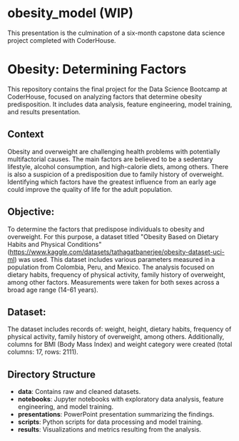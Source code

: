 # obesity_model (WIP)
This presentation is the culmination of a six-month capstone data science project completed with CoderHouse.

# Obesity: Determining Factors
This repository contains the final project for the Data Science Bootcamp at CoderHouse, focused on analyzing factors that determine obesity predisposition. It includes data analysis, feature engineering, model training, and results presentation.

## Context
Obesity and overweight are challenging health problems with potentially multifactorial causes. 
The main factors are believed to be a sedentary lifestyle, alcohol consumption, and high-calorie diets, among others. 
There is also a suspicion of a predisposition due to family history of overweight. 
Identifying which factors have the greatest influence from an early age could improve the quality of life for the adult population.

## Objective:
To determine the factors that predispose individuals to obesity and overweight. 
For this purpose, a dataset titled "Obesity Based on Dietary Habits and Physical Conditions" (https://www.kaggle.com/datasets/tathagatbanerjee/obesity-dataset-uci-ml) was used.
This dataset includes various parameters measured in a population from Colombia, Peru, and Mexico. The analysis focused on dietary habits, frequency of physical activity, 
family history of overweight, among other factors. Measurements were taken for both sexes across a broad age range (14-61 years).

## Dataset:
The dataset includes records of: weight, height, dietary habits, frequency of physical activity, family history of overweight, among others. 
Additionally, columns for BMI (Body Mass Index) and weight category were created (total columns: 17, rows: 2111).

## Directory Structure

- **data**: Contains raw and cleaned datasets.
- **notebooks**: Jupyter notebooks with exploratory data analysis, feature engineering, and model training.
- **presentations**: PowerPoint presentation summarizing the findings.
- **scripts**: Python scripts for data processing and model training.
- **results**: Visualizations and metrics resulting from the analysis.
